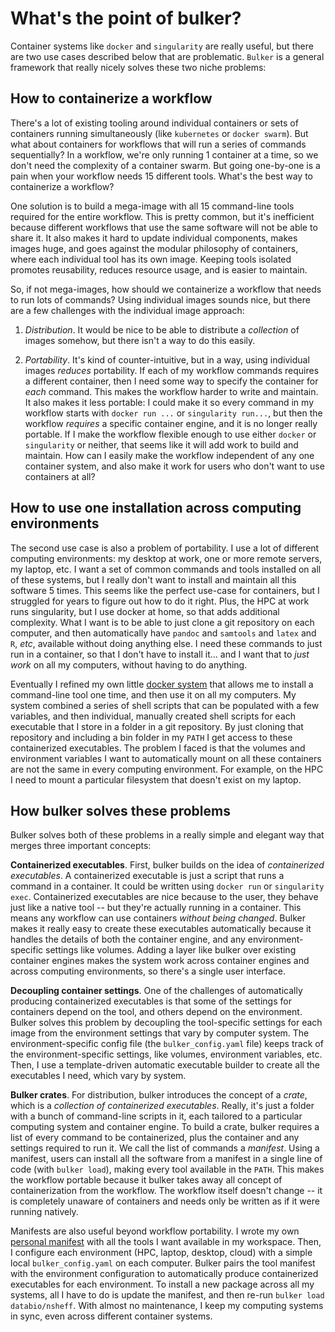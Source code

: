 # What's the point of bulker?

Container systems like `docker` and `singularity` are really useful, but there are two use cases described below that are problematic. `Bulker` is a general framework that really nicely solves these two niche problems:

## How to containerize a workflow

There's a lot of existing tooling around individual containers or sets of containers running simultaneously (like `kubernetes` or `docker swarm`). But what about containers for workflows that will run a series of commands sequentially? In a workflow, we're only running 1 container at a time, so we don't need the complexity of a container swarm. But going one-by-one is a pain when your workflow needs 15 different tools. What's the best way to containerize a workflow?

One solution is to build a mega-image with all 15 command-line tools required for the entire workflow. This is pretty common, but it's inefficient because different workflows that use the same software will not be able to share it. It also makes it hard to update individual components, makes images huge, and goes against the modular philosophy of containers, where each individual tool has its own image. Keeping tools isolated promotes reusability, reduces resource usage, and is easier to maintain.

So, if not mega-images, how should we containerize a workflow that needs to run lots of commands? Using individual images sounds nice, but there are a few challenges with the individual image approach:

1. *Distribution*.  It would be nice to be able to distribute a *collection* of images somehow, but there isn't a way to do this easily. 

2. *Portability*. It's kind of counter-intuitive, but in a way, using individual images *reduces* portability. If each of my workflow commands requires a different container, then I need some way to specify the container for *each* command. This makes the workflow harder to write and maintain. It also makes it less portable: I could make it so every command in my workflow starts with `docker run ...` or `singularity run...`, but then the workflow *requires* a specific container engine, and it is no longer really portable. If I make the workflow flexible enough to use either `docker` or `singularity` or neither, that seems like it will add work to build and maintain. How can I easily make the workflow independent of any one container system, and also make it work for users who don't want to use containers at all?

## How to use one installation across computing environments

The second use case is also a problem of portability. I use a lot of different computing environments: my desktop at work, one or more remote servers, my laptop, etc. I want a set of common commands and tools installed on all of these systems, but I really don't want to install and maintain all this software 5 times. This seems like the perfect use-case for containers, but I struggled for years to figure out how to do it right. Plus, the HPC at work runs singularity, but I use docker at home, so that adds additional complexity. What I want is to be able to just clone a git repository on each computer, and then automatically have `pandoc` and `samtools` and `latex` and `R`, *etc*, available without doing anything else. I need these commands to just run in a container, so that I don't have to install it... and I want that to *just work* on all my computers, without having to do anything. 

Eventually I refined my own little [docker system](http://github.com/nsheff/docker) that allows me to install a command-line tool one time, and then use it on all my computers. My system combined a series of shell scripts that can be populated with a few variables, and then individual, manually created shell scripts for each executable that I store in a folder in a git repository. By just cloning that repository and including a bin folder in my `PATH` I get access to these containerized executables. The problem I faced is that the volumes and environment variables I want to automatically mount on all these containers are not the same in every computing environment. For example, on the HPC I need to mount a particular filesystem that doesn't exist on my laptop.

## How bulker solves these problems

Bulker solves both of these problems in a really simple and elegant way that merges three important concepts:

**Containerized executables**. First, bulker builds on the idea of *containerized executables*. A containerized executable is just a script that runs a command in a container. It could be written using `docker run` or `singularity exec`. Containerized executables are nice because to the user, they behave just like a native tool -- but they're actually running in a container. This means any workflow can use containers *without being changed*. Bulker makes it really easy to create these executables automatically because it handles the details of both the container engine, and any environment-specific settings like volumes. Adding a layer like bulker over existing container engines makes the system work across container engines and across computing environments, so there's a single user interface.

**Decoupling container settings**. One of the challenges of automatically producing containerized executables is that some of the settings for containers depend on the tool, and others depend on the environment. Bulker solves this problem by decoupling the tool-specific settings for each image from the environment settings that vary by computer system. The environment-specific config file (the `bulker_config.yaml` file) keeps track of the environment-specific settings, like volumes, environment variables, etc. Then, I use a template-driven automatic executable builder to create all the executables I need, which vary by system.

**Bulker crates**. For distribution, bulker introduces the concept of a *crate*, which is a *collection of containerized executables*. Really, it's just a folder with a bunch of command-line scripts in it, each tailored to a particular computing system and container engine. To build a crate, bulker requires a list of every command to be containerized, plus the container and any settings required to run it. We call the list of commands a *manifest*. Using a manifest, users can install all the software from a manifest in a single line of code (with `bulker load`), making every tool available in the `PATH`. This makes the workflow portable because it bulker takes away all concept of containerization from the workflow. The workflow itself doesn't change -- it is completely unaware of containers and needs only be written as if it were running natively.

Manifests are also useful beyond workflow portability. I wrote my own [personal manifest](http://big.databio.org/bulker/databio/nsheff.yaml) with all the tools I want available in my workspace.  Then, I configure each environment (HPC, laptop, desktop, cloud) with a simple local `bulker_config.yaml` on each computer. Bulker pairs the tool manifest with the environment configuration to automatically produce containerized executables for each environment. To install a new package across all my systems, all I have to do is update the manifest, and then re-run `bulker load databio/nsheff`. With almost no maintenance, I keep my computing systems in sync, even across different container systems.
